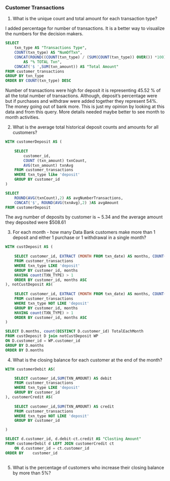 ### Customer Transactions


1. What is the unique count and total amount for each transaction type?

I added percentage for number of transactions. It is a better way to visualize the numbers for the decision makers. 

```SQL
SELECT 
	txn_type AS "Transactions Type", 
	COUNT(txn_type) AS "NumOfTxn",
	CONCAT(ROUND((COUNT(txn_type) / (SUM(COUNT(txn_type)) OVER()) *100),2),'%') 
		AS "% TOTAL Txn",
	CONCAT('$ ',SUM(txn_amount)) AS "Total Amount"
FROM customer_transactions 
GROUP BY txn_type
ORDER BY COUNT(txn_type) DESC
```
Number of transactions were high for deposit it is representing 45.52 % of all the total number of transactions. Although, deposit’s percentage were but if purchases and withdraw were added together they represent 54%. The money going out of bank more. This is just my opinion by looking at this data and from this query. More details needed maybe better to see month to month activities.

2. What is the average total historical deposit counts and amounts for all customers?

```SQL
WITH customerDeposit AS (
	
	SELECT 
		customer_id, 
		COUNT (txn_amount) txnCount, 
		AVG(txn_amount) txnAvg
	FROM customer_transactions
	WHERE txn_type like 'deposit'
	GROUP BY customer_id
)

SELECT 
	ROUND(AVG(txnCount),2) AS avgNumberTransactions, 
	CONCAT('$', ROUND(AVG(txnAvg),2) )AS avgAmount
FROM customerDeposit
```

The avg number of deposits by customer is ~ 5.34 and the average amount they deposited were $508.61

3. For each month - how many Data Bank customers make more than 1 deposit and either 1 purchase or 1 withdrawal in a single month?

```SQL
WITH custDeposit AS (
	
	SELECT customer_id, EXTRACT (MONTH FROM txn_date) AS months, COUNT(TXN_TYPE) as totalCountWP
	FROM customer_transactions
	WHERE txn_type LIKE 'deposit'
	GROUP BY customer_id, months
	HAVING count(TXN_TYPE) > 1
	ORDER BY customer_id, months ASC
), notCustDeposit AS(
	
	SELECT customer_id, EXTRACT (MONTH FROM txn_date) AS months, COUNT(TXN_TYPE) as totalCountWP
	FROM customer_transactions
	WHERE txn_type NOT LIKE 'deposit'
	GROUP BY customer_id, months
	HAVING count(TXN_TYPE) > 1
	ORDER BY customer_id, months ASC
)

SELECT D.months, count(DISTINCT D.customer_id) TotalEachMonth
FROM custDeposit D join notCustDeposit WP
ON D.customer_id = WP.customer_id
GROUP BY D.months
ORDER BY D.months 
```




4. What is the closing balance for each customer at the end of the month?

```SQL
WITH customerDebit AS(

	SELECT customer_id,SUM(TXN_AMOUNT) AS debit
	FROM customer_transactions
	WHERE txn_type LIKE 'deposit'
	GROUP BY customer_id
), customerCredit AS(
	
	SELECT customer_id,SUM(TXN_AMOUNT) AS credit
	FROM customer_transactions
	WHERE txn_type NOT LIKE 'deposit'
	GROUP BY customer_id

)

SELECT d.customer_id, d.debit-ct.credit AS "Closting Amount"
FROM customerDebit d LEFT JOIN customerCredit ct
	ON d.customer_id = ct.customer_id
ORDER BY 	customer_id
	

```




5. What is the percentage of customers who increase their closing balance by more than 5%?
```SQL

```
